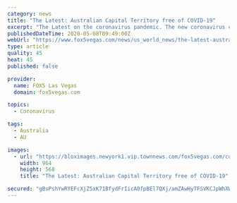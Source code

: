 ```yaml
---
category: news
title: "The Latest: Australian Capital Territory free of COVID-19"
excerpt: "The Latest on the coronavirus pandemic. The new coronavirus causes mild or moderate symptoms for most people. For some, especially older adults and people with existing health problems, it can"
publishedDateTime: 2020-05-08T09:49:00Z
webUrl: "https://www.fox5vegas.com/news/us_world_news/the-latest-australian-capital-territory-free-of-covid-19/article_3040f473-19cc-55ed-ac92-6b0344b0d4b5.html"
type: article
quality: 45
heat: 45
published: false

provider:
  name: FOX5 Las Vegas
  domain: fox5vegas.com

topics:
  - Coronavirus

tags:
  - Australia
  - AU

images:
  - url: "https://bloximages.newyork1.vip.townnews.com/fox5vegas.com/content/tncms/custom/image/61e8ff88-90df-11e8-adcd-579ada44a12d.png"
    width: 964
    height: 568
    title: "The Latest: Australian Capital Territory free of COVID-19"

secured: "gBsPshYwRYEFcXjZ5xK71BfydFrIicA0fpBEl7QXj/amZAwHyTFSVKCJpWhXWM/GWn6L4dbuvl+CByRSvEnPmRrRPzjpNMRCvPTAgev3dG6wqYsvi7FiAiUwAa/PHzA2+1VznOSallutnoF2WvbRiHl8GUWFXAwww62ay3tyPEOBgHuvYMzYbZlwsoCT/0QFMw+2T0pzf5E2rRCQKdweI+oHSKo7UtU9vAaIffOY931U7nAkaf+u3unjCv14/3j2F6Jv/ITM7JN4FSq8TnCSfEPcKQY4mLQQXiZMHybXQCUuqj4RjEhlL1wDnXUX1RZ5;Y3ahYNyZAhzjXM1KAmCLVA=="
---
```


